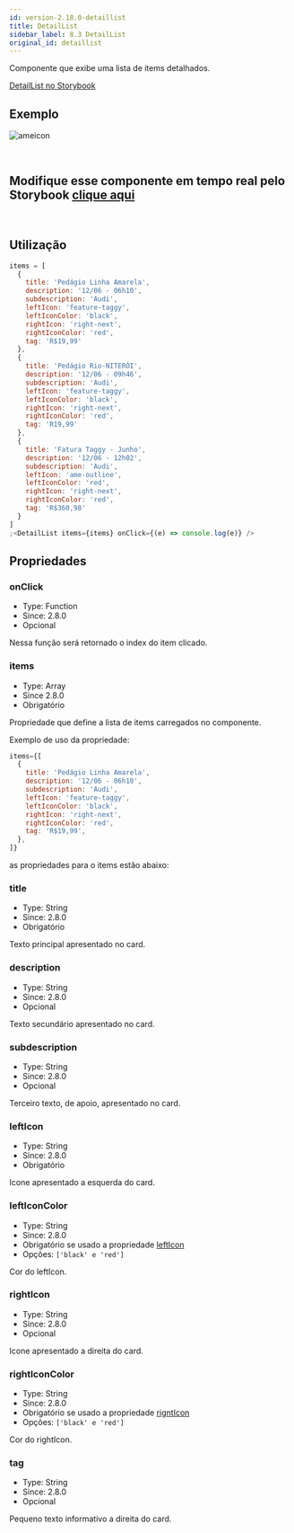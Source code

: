 ```yaml
---
id: version-2.18.0-detaillist
title: DetailList
sidebar_label: 8.3 DetailList
original_id: detaillist
---
```


Componente que exibe uma lista de items detalhados.

[DetailList no Storybook](https://ame-miniapp-components.calindra.com.br/storybook/?path=/story/listas-detaillist--basic)

## Exemplo

![ameicon](assets/images_components/v2.8.0/detailList.png)

<br>

## Modifique esse componente em tempo real pelo Storybook [clique aqui](https://ame-miniapp-components.calindra.com.br/storybook/?path=/story/listas-detaillist--basic)

<br>

## Utilização

```jsx
items = [
  {
    title: 'Pedágio Linha Amarela',
    description: '12/06 - 06h10',
    subdescription: 'Audi',
    leftIcon: 'feature-taggy',
    leftIconColor: 'black',
    rightIcon: 'right-next',
    rightIconColor: 'red',
    tag: 'R$19,99'
  },
  {
    title: 'Pedágio Rio-NITERÓI',
    description: '12/06 - 09h46',
    subdescription: 'Audi',
    leftIcon: 'feature-taggy',
    leftIconColor: 'black',
    rightIcon: 'right-next',
    rightIconColor: 'red',
    tag: 'R19,99'
  },
  {
    title: 'Fatura Taggy - Junho',
    description: '12/06 - 12h02',
    subdescription: 'Audi',
    leftIcon: 'ame-outline',
    leftIconColor: 'red',
    rightIcon: 'right-next',
    rightIconColor: 'red',
    tag: 'R$360,98'
  }
]
;<DetailList items={items} onClick={(e) => console.log(e)} />
```

## Propriedades

### onClick

- Type: Function
- Since: 2.8.0
- Opcional

Nessa função será retornado o index do item clicado.

### items

- Type: Array
- Since 2.8.0
- Obrigatório

Propriedade que define a lista de items carregados no componente.

Exemplo de uso da propriedade:

```jsx
items={[
  {
    title: 'Pedágio Linha Amarela',
    description: '12/06 - 06h10',
    subdescription: 'Audi',
    leftIcon: 'feature-taggy',
    leftIconColor: 'black',
    rightIcon: 'right-next',
    rightIconColor: 'red',
    tag: 'R$19,99',
  },
]}
```

as propriedades para o items estão abaixo:

### title

- Type: String
- Since: 2.8.0
- Obrigatório

Texto principal apresentado no card.

### description

- Type: String
- Since: 2.8.0
- Opcional

Texto secundário apresentado no card.

### subdescription

- Type: String
- Since: 2.8.0
- Opcional

Terceiro texto, de apoio, apresentado no card.

### leftIcon

- Type: String
- Since: 2.8.0
- Obrigatório

Icone apresentado a esquerda do card.

### leftIconColor

- Type: String
- Since: 2.8.0
- Obrigatório se usado a propriedade [leftIcon](#leftIcon)
- Opções: `['black' e 'red']`

Cor do leftIcon.

### rightIcon

- Type: String
- Since: 2.8.0
- Opcional

Icone apresentado a direita do card.

### rightIconColor

- Type: String
- Since: 2.8.0
- Obrigatório se usado a propriedade [rigntIcon](#rigntIcon)
- Opções: `['black' e 'red']`

Cor do rightIcon.

### tag

- Type: String
- Since: 2.8.0
- Opcional

Pequeno texto informativo a direita do card.
